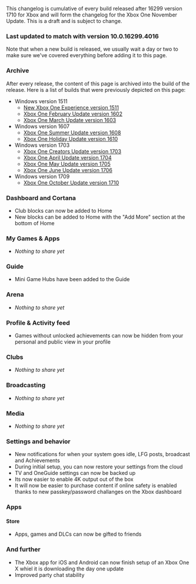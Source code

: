 
This changelog is cumulative of every build released after 16299 version 1710 for Xbox and will form the changelog for the Xbox One November Update. This is a draft and is subject to change.

### Last updated to match with version 10.0.16299.4016
Note that when a new build is released, we usually wait a day or two to make sure we've covered everything before adding it to this page.

<!--
### No update in preview
Xbox currently has no update in any of its preview rings, so we don't have anything to show you here.
-->

### Archive
After every release, the content of this page is archived into the build of the release. Here is a list of builds that were previously depicted on this page:

- Windows version 1511
    - [New Xbox One Experience version 1511](https://changewindows.org/build/10586/xbox#1094)
    - [Xbox One February Update version 1602](https://changewindows.org/build/10586/xbox#1100)
    - [Xbox One March Update version 1603](https://changewindows.org/build/10586/xbox#1006)
- Windows version 1607
    - [Xbox One Summer Update version 1608](https://changewindows.org/build/14393/xbox#1018)
    - [Xbox One Holiday Update version 1610](https://changewindows.org/build/14393/xbox#2123)
- Windows version 1703
    - [Xbox One Creators Update version 1703](https://changewindows.org/build/15063/xbox#1005)
    - [Xbox One April Update version 1704](https://changewindows.org/build/15063/xbox#2019)
    - [Xbox One May Update version 1705](https://changewindows.org/build/15063/xbox#3054)
    - [Xbox One June Update version 1706](https://changewindows.org/build/15063/xbox#4082)
- Windows version 1709
    - [Xbox One October Update version 1710](https://changewindows.org/build/16299/xbox#3031)

### Dashboard and Cortana
- Club blocks can now be added to Home
- New blocks can be added to Home with the "Add More" section at the bottom of Home

### My Games & Apps
- _Nothing to share yet_

### Guide
- Mini Game Hubs have been added to the Guide

### Arena
- _Nothing to share yet_

### Profile & Activity feed
- Games without unlocked achievements can now be hidden from your personal and public view in your profile

### Clubs
- _Nothing to share yet_

### Broadcasting
- _Nothing to share yet_

### Media
- _Nothing to share yet_

### Settings and behavior
- New notifications for when your system goes idle, LFG posts, broadcast and Achievements
- During initial setup, you can now restore your settings from the cloud
- TV and OneGuide settings can now be backed up
- Its now easier to enable 4K output out of the box
- It will now be easier to purchase content if online safety is enabled thanks to new passkey/password challanges on the Xbox dashboard

### Apps
#### Store
- Apps, games and DLCs can now be gifted to friends

### And further
- The Xbox app for iOS and Android can now finish setup of an Xbox One X whiel it is downloading the day one update
- Improved party chat stability